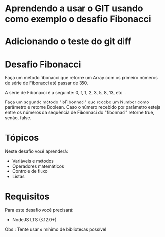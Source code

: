 # Aprendendo a usar o GIT usando como exemplo o desafio Fibonacci
# Adicionando o teste do git diff
# Desafio Fibonacci

Faça um método fibonacci que retorne um Array com os primeiro números de série de Fibonacci até passar de 350.

A série de Fibonacci é a seguinte: 0, 1, 1, 2, 3, 5, 8, 13, etc…

Faça um segundo método "isFibonnaci" que recebe um Number como parâmetro e retorne Boolean. Caso o número recebido por parâmetro esteja entre os números da sequência de Fibonnaci do "fibonnaci" retorne true, senão, false.

# Tópicos

Neste desafio você aprenderá:

- Variáveis e métodos
- Operadores matemáticos
- Controle de fluxo
- Listas

# Requisitos

Para este desafio você precisará:

- NodeJS LTS (8.12.0+)

Obs.: Tente usar o mínimo de bibliotecas possível
